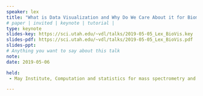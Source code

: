 ```yaml
---
speaker: lex
title: "What is Data Visualization and Why Do We Care About it for Biomedical Applications?"
# paper | invited | keynote | tutorial |
type: keynote
slides-key: https://sci.utah.edu/~vdl/talks/2019-05-05_Lex_BioVis.key
slides-pdf: https://sci.utah.edu/~vdl/talks/2019-05-05_Lex_BioVis.pdf
slides-ppt:
# Anything you want to say about this talk
note:
date: 2019-05-06

held:
 - May Institute, Computation and statistics for mass spectrometry and proteomics, Northeastern University, Boston, MA, USA, 2019-05-06.

---
```






